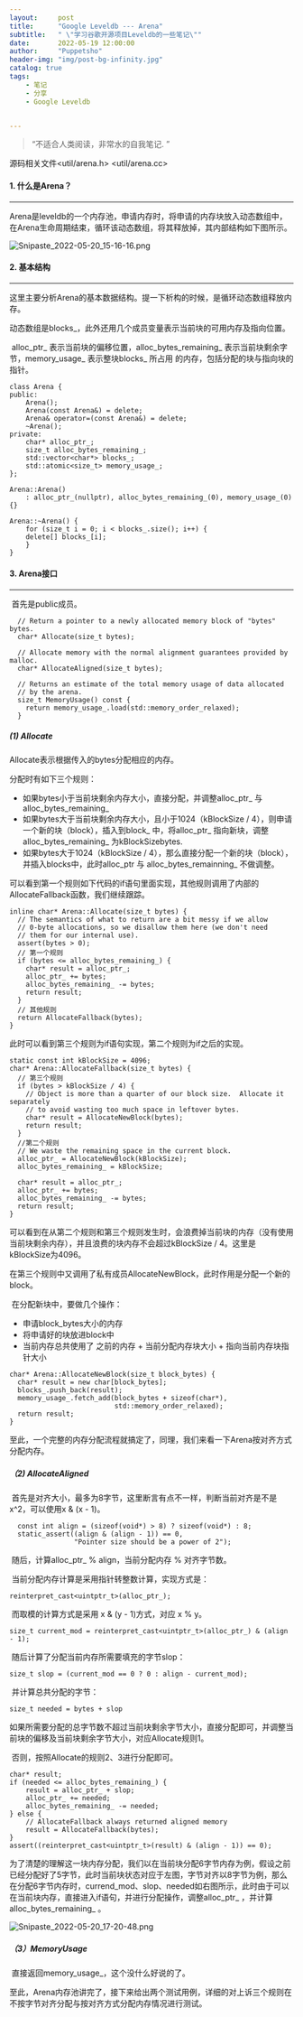 ```yaml
---
layout:     post
title:      "Google Leveldb --- Arena"
subtitle:   " \"学习谷歌开源项目Leveldb的一些笔记\""
date:       2022-05-19 12:00:00
author:     "Puppetsho"
header-img: "img/post-bg-infinity.jpg"
catalog: true
tags:
    - 笔记
    - 分享
    - Google Leveldb


---
```


> “不适合人类阅读，非常水的自我笔记. ”

源码相关文件<util/arena.h> <util/arena.cc>

#### 1. 什么是Arena？

------

​		Arena是leveldb的一个内存池，申请内存时，将申请的内存块放入动态数组中，在Arena生命周期结束，循环该动态数组，将其释放掉，其内部结构如下图所示。

![Snipaste_2022-05-20_15-16-16.png](https://s2.loli.net/2022/05/20/nSgXFmtxVlf65AR.png)



#### 2. 基本结构

------

​		这里主要分析Arena的基本数据结构。提一下析构的时候，是循环动态数组释放内存。

​		动态数组是blocks_，此外还用几个成员变量表示当前块的可用内存及指向位置。

​		alloc_ptr_ 表示当前块的偏移位置，alloc_bytes_remaining_ 表示当前块剩余字节，memory_usage_ 表示整块blocks_ 所占用 的内存，包括分配的块与指向块的指针。

```
class Arena {
public:
	Arena();
	Arena(const Arena&) = delete;
	Arena& operator=(const Arena&) = delete;
	~Arena();
private:
	char* alloc_ptr_;
	size_t alloc_bytes_remaining_; 
	std::vector<char*> blocks_; 
	std::atomic<size_t> memory_usage_; 
};

Arena::Arena() 
	: alloc_ptr_(nullptr), alloc_bytes_remaining_(0), memory_usage_(0) {} 
	
Arena::~Arena() { 
	for (size_t i = 0; i < blocks_.size(); i++) { 
	delete[] blocks_[i]; 
	} 
}
```



#### 3. Arena接口

------

​		首先是public成员。

```
  // Return a pointer to a newly allocated memory block of "bytes" bytes.
  char* Allocate(size_t bytes);

  // Allocate memory with the normal alignment guarantees provided by malloc.
  char* AllocateAligned(size_t bytes);

  // Returns an estimate of the total memory usage of data allocated
  // by the arena.
  size_t MemoryUsage() const {
    return memory_usage_.load(std::memory_order_relaxed);
  }
```

##### (1) Allocate

Allocate表示根据传入的bytes分配相应的内存。

分配时有如下三个规则：

- 如果bytes小于当前块剩余内存大小，直接分配，并调整alloc_ptr_ 与 alloc_bytes_remaining_
- 如果bytes大于当前块剩余内存大小，且小于1024（kBlockSize / 4），则申请一个新的块（block），插入到block_ 中，将alloc_ptr_ 指向新块，调整alloc_bytes_remaining_ 为kBlockSizebytes.	
- 如果bytes大于1024（kBlockSize / 4），那么直接分配一个新的块（block），并插入blocks中，此时alloc_ptr 与 alloc_bytes_remainning_ 不做调整。	

可以看到第一个规则如下代码的if语句里面实现，其他规则调用了内部的AllocateFallback函数，我们继续跟踪。

```
inline char* Arena::Allocate(size_t bytes) {
  // The semantics of what to return are a bit messy if we allow
  // 0-byte allocations, so we disallow them here (we don't need
  // them for our internal use).
  assert(bytes > 0);
  // 第一个规则
  if (bytes <= alloc_bytes_remaining_) {
    char* result = alloc_ptr_;
    alloc_ptr_ += bytes;
    alloc_bytes_remaining_ -= bytes;
    return result;
  }
  // 其他规则
  return AllocateFallback(bytes);
}
```

此时可以看到第三个规则为if语句实现，第二个规则为if之后的实现。

```
static const int kBlockSize = 4096;
char* Arena::AllocateFallback(size_t bytes) {
  // 第三个规则
  if (bytes > kBlockSize / 4) {
    // Object is more than a quarter of our block size.  Allocate it separately
    // to avoid wasting too much space in leftover bytes.
    char* result = AllocateNewBlock(bytes);
    return result;
  }
  //第二个规则
  // We waste the remaining space in the current block.
  alloc_ptr_ = AllocateNewBlock(kBlockSize);
  alloc_bytes_remaining_ = kBlockSize;

  char* result = alloc_ptr_;
  alloc_ptr_ += bytes;
  alloc_bytes_remaining_ -= bytes;
  return result;
}
```

​	可以看到在从第二个规则和第三个规则发生时，会浪费掉当前块的内存（没有使用当前块剩余内存），并且浪费的块内存不会超过kBlockSize / 4。这里是kBlockSize为4096。

​	在第三个规则中又调用了私有成员AllocateNewBlock，此时作用是分配一个新的block。

​	在分配新块中，要做几个操作：

- 申请block_bytes大小的内存
- 将申请好的块放进block中
- 当前内存总共使用了 之前的内存 + 当前分配内存块大小 + 指向当前内存块指针大小 

```
char* Arena::AllocateNewBlock(size_t block_bytes) {
  char* result = new char[block_bytes];
  blocks_.push_back(result);
  memory_usage_.fetch_add(block_bytes + sizeof(char*),
                          std::memory_order_relaxed);
  return result;
}
```

​	至此，一个完整的内存分配流程就搞定了，同理，我们来看一下Arena按对齐方式分配内存。

##### （2) AllocateAligned

​	首先是对齐大小，最多为8字节，这里断言有点不一样，判断当前对齐是不是 x^2，可以使用x & (x - 1)。

```
  const int align = (sizeof(void*) > 8) ? sizeof(void*) : 8;
  static_assert((align & (align - 1)) == 0,
                "Pointer size should be a power of 2");
```

​	随后，计算alloc_ptr_ % align，当前分配内存 % 对齐字节数。

​	当前分配内存计算是采用指针转整数计算，实现方式是：

```
reinterpret_cast<uintptr_t>(alloc_ptr_);
```

​	而取模的计算方式是采用 x & (y - 1)方式，对应 x % y。

```
size_t current_mod = reinterpret_cast<uintptr_t>(alloc_ptr_) & (align - 1);
```

​	随后计算了分配当前内存所需要填充的字节slop：

```
size_t slop = (current_mod == 0 ? 0 : align - current_mod);
```

​	并计算总共分配的字节：

```
size_t needed = bytes + slop
```

​	如果所需要分配的总字节数不超过当前块剩余字节大小，直接分配即可，并调整当前块的偏移及当前块剩余字节大小，对应Allocate规则1。

​	否则，按照Allocate的规则2、3进行分配即可。

```
char* result; 
if (needed <= alloc_bytes_remaining_) { 
	result = alloc_ptr_ + slop; 
	alloc_ptr_ += needed; 
	alloc_bytes_remaining_ -= needed; 
} else { 
	// AllocateFallback always returned aligned memory 
	result = AllocateFallback(bytes); 
}
assert((reinterpret_cast<uintptr_t>(result) & (align - 1)) == 0);
```

​	为了清楚的理解这一块内存分配，我们以在当前块分配6字节内存为例，假设之前已经分配好了5字节，此时当前块状态对应于左图，字节对齐以8字节为例，那么在分配6字节内存时，currend_mod、slop、needed如右图所示，此时由于可以在当前块内存，直接进入if语句，并进行分配操作，调整alloc_ptr_ ，并计算alloc_bytes_remaining_ 。

![Snipaste_2022-05-20_17-20-48.png](https://s2.loli.net/2022/05/20/3b6d7UBQPepVmYZ.png)

##### （3）MemoryUsage

​		直接返回memory_usage_，这个没什么好说的了。

​		至此，Arena内存池讲完了，接下来给出两个测试用例，详细的对上诉三个规则在不按字节对齐分配与按对齐方式分配内存情况进行测试。

